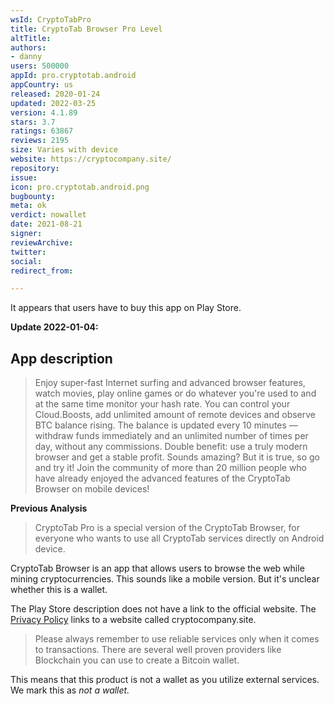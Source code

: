 ```yaml
---
wsId: CryptoTabPro
title: CryptoTab Browser Pro Level
altTitle: 
authors:
- danny
users: 500000
appId: pro.cryptotab.android
appCountry: us
released: 2020-01-24
updated: 2022-03-25
version: 4.1.89
stars: 3.7
ratings: 63867
reviews: 2195
size: Varies with device
website: https://cryptocompany.site/
repository: 
issue: 
icon: pro.cryptotab.android.png
bugbounty: 
meta: ok
verdict: nowallet
date: 2021-08-21
signer: 
reviewArchive: 
twitter: 
social: 
redirect_from: 

---
```


It appears that users have to buy this app on Play Store.

**Update 2022-01-04:**

## App description

> Enjoy super-fast Internet surfing and advanced browser features, watch movies, play online games or do whatever you're used to and at the same time monitor your hash rate. You can control your Cloud.Boosts, add unlimited amount of remote devices and observe BTC balance rising. The balance is updated every 10 minutes — withdraw funds immediately and an unlimited number of times per day, without any commissions. Double benefit: use a truly modern browser and get a stable profit. Sounds amazing? But it is true, so go and try it! Join the community of more than 20 million people who have already enjoyed the advanced features of the CryptoTab Browser on mobile devices!

**Previous Analysis**

> CryptoTab Pro is a special version of the CryptoTab Browser, for everyone who wants to use all CryptoTab services directly on Android device.

CryptoTab Browser is an app that allows users to browse the web while mining cryptocurrencies. This sounds like a mobile version. But it's unclear whether this is a wallet.

The Play Store description does not have a link to the official website. The [Privacy Policy](https://cryptocompany.site/en/android/privacy/) links to a website called cryptocompany.site.

> Please always remember to use reliable services only when it comes to transactions. There are several well proven providers like Blockchain you can use to create a Bitcoin wallet.

This means that this product is not a wallet as you utilize external services. We mark this as *not a wallet.*
